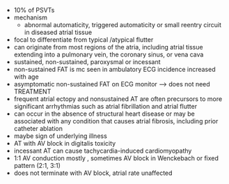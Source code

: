 - 10% of PSVTs
- mechanism
	- abnormal automaticity, triggered automaticity or small reentry circuit in diseased atrial tissue 
- focal to differentiate from typical /atypical flutter 
- can originate from most regions of the atria, including atrial tissue extending into a pulmonary vein, the coronary sinus, or vena cava 
- sustained, non-sustained, paroxysmal or incessant 
- non-sustained FAT is mc seen in ambulatory ECG incidence increased with age 
- asymptomatic non-sustained FAT on ECG monitor --> does not need TREATMENT 
- frequent atrial ectopy and nonsustained AT are often precursors to more significant arrhythmias such as atrial fibrillation and atrial flutter 
- can occur in the absence of structural heart disease or may be associated with any condition that causes atrial fibrosis, including prior catheter ablation 
- maybe sign of underlying illness 
- AT with AV block in digitalis toxicity 
- incessant AT can cause tachycardia-induced cardiomyopathy 
- 1:1 AV conduction mostly , sometimes AV block in Wenckebach or fixed pattern (2:1, 3:1) 
- does not terminate with AV block, atrial rate unaffected 